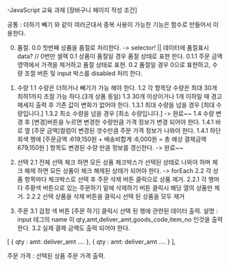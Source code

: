 -JavaScript 교육 과제 [장바구니 페이지 작성 조건]

공통 : 더하기 빼기 와 같이 여러군대서 중복 사용이 가능한 기능은 함수로 만들어서 이용한다.

0. 품절.
   0.0 첫번째 상품을 품절로 처리한다. -> selector! || 데이터에 품절표시 data? // 0번만 셀렉
   0.1 상품이 품절일 경우 품절 상태로 표현 한다.
   0.1.1 주문 금액 영역에서 가격을 제거하고 품절 상태로 표현.
   0.2 품절일 경우 0으로 표현하고, 수량 조절 버튼 및 input 박스를 disabled 처리 한다.

1. 수량
   1.1 수량은 더하거나 빼기가 가능 해야 한다.
   1.2 각 항목당 수량은 최대 30개 최하1까지 조절 가능 하다.(3개 상품 동일)
   1.3 30개 이상이거나 1개 이하일 때 경고 메세지 출력 후 기존 값이 변화가 없어야 한다.
   1.3.1 최대 수량을 넘을 경우 [최대 수량입니다.]
   1.3.2 최소 수량을 넘을 경우 [최소 수량입니다.] -> 완료~~
   1.4 수량 변경 후 [변경]버튼을 누르면 변경한 수량만큼 가격 정보가 변경 되어야 한다.
   1.4.1 바로 옆 [주문 금액]컬럼이 변경된 갯수만큼 주문 가격 정보가 나와야 한다.
   1.4.1 하단 회색 행에 [주문금액 :619,150원 + 배송비합계 :6,000원 = 총 예상 결제금액679,150원 ] 항목도 변경된 수량 만큼 정보를 갱신한다. -> 완료~~

2. 선택
   2.1 전체 선택 체크 하면 모든 상품 체크박스가 선택된 상태로 나와야 하며 체크 해제 하면 모든 상품이 체크 해제된 상태가 되어야 한다. -> forEach
   2.2 각 상품 항목마다 체크박스로 선택 후 주문 삭제 버튼 클릭으로 상품 제거.
   2.2.1 각 행마다 주황색 버튼으로 있는 주문하기 밑에 삭제하기 버튼 클릭시 해당 열의 상품만 제거.
   2.2.2 선택 상품을 삭제 버튼을 클릭시 선택 된 상품을 모두 제거

3. 주문
   3.1 검정 색 버튼 [주문 하기] 클릭시 선택 된 행에 관련된 데이터 출력.
   설명 : input 테그의 name 이 qty,amt,deliver_amt,goods_code,item_no 인것을 출력한다.
   3.2 실제 결제 금액도 출력 되어야 한다.

[
{
qty :
amt:
deliver_amt
....
},
{
qty :
amt:
deliver_amt
....
}
],

주문 가격 : 선택된 상품 주문 가격 출력.
